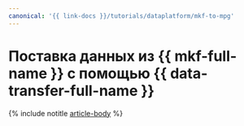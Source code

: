 ```yaml
---
canonical: '{{ link-docs }}/tutorials/dataplatform/mkf-to-mpg'
---
```


# Поставка данных из {{ mkf-full-name }} с помощью {{ data-transfer-full-name }}

{% include notitle [article-body](../../_tutorials/dataplatform/datatransfer/mkf-to-mpg.md) %}
